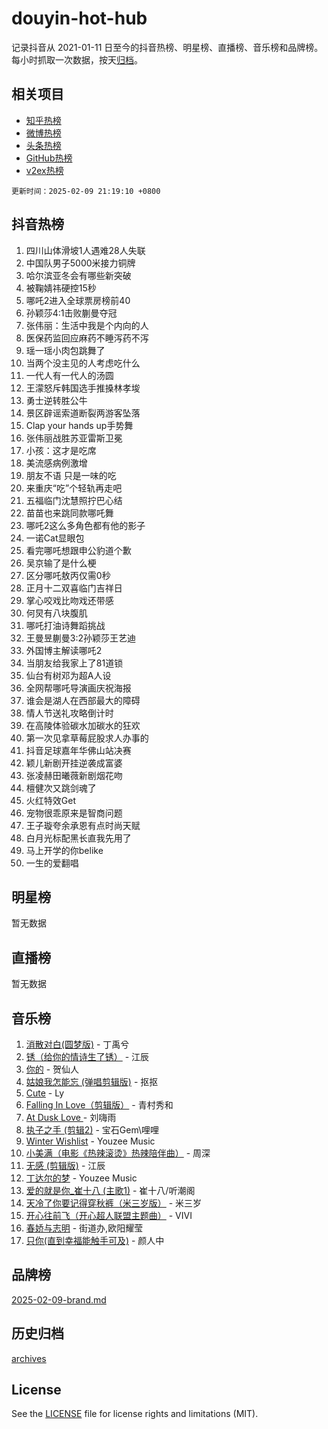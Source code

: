 # douyin-hot-hub

记录抖音从 2021-01-11 日至今的抖音热榜、明星榜、直播榜、音乐榜和品牌榜。每小时抓取一次数据，按天[归档](archives)。

## 相关项目

- [知乎热榜](https://github.com/lonnyzhang423/zhihu-hot-hub)
- [微博热榜](https://github.com/lonnyzhang423/weibo-hot-hub)
- [头条热榜](https://github.com/lonnyzhang423/toutiao-hot-hub)
- [GitHub热榜](https://github.com/lonnyzhang423/github-hot-hub)
- [v2ex热榜](https://github.com/lonnyzhang423/v2ex-hot-hub)


`更新时间：2025-02-09 21:19:10 +0800`

## 抖音热榜

1. 四川山体滑坡1人遇难28人失联
1. 中国队男子5000米接力铜牌
1. 哈尔滨亚冬会有哪些新突破
1. 被鞠婧祎硬控15秒
1. 哪吒2进入全球票房榜前40
1. 孙颖莎4:1击败蒯曼夺冠
1. 张伟丽：生活中我是个内向的人
1. 医保药监回应麻药不睡泻药不泻
1. 瑶一瑶小肉包跳舞了
1. 当两个没主见的人考虑吃什么
1. 一代人有一代人的汤圆
1. 王濛怒斥韩国选手推搡林孝埈
1. 勇士逆转胜公牛
1. 景区辟谣索道断裂两游客坠落
1. Clap your hands up手势舞
1. 张伟丽战胜苏亚雷斯卫冕
1. 小孩：这才是吃席
1. 美流感病例激增
1. 朋友不语 只是一味的吃
1. 来重庆“吃”个轻轨再走吧
1. 五福临门沈慧照拧巴心结
1. 苗苗也来跳同款哪吒舞
1. 哪吒2这么多角色都有他的影子
1. 一诺Cat显眼包
1. 看完哪吒想跟申公豹道个歉
1. 吴京输了是什么梗
1. 区分哪吒敖丙仅需0秒
1. 正月十二双喜临门吉祥日
1. 掌心咬戏比吻戏还带感
1. 何炅有八块腹肌
1. 哪吒打油诗舞蹈挑战
1. 王曼昱蒯曼3:2孙颖莎王艺迪
1. 外国博主解读哪吒2
1. 当朋友给我家上了81道锁
1. 仙台有树邓为超A人设
1. 全网帮哪吒导演画庆祝海报
1. 谁会是湖人在西部最大的障碍
1. 情人节送礼攻略倒计时
1. 在高陵体验碳水加碳水的狂欢
1. 第一次见拿草莓屁股求人办事的
1. 抖音足球嘉年华佛山站决赛
1. 颖儿新剧开挂逆袭成富婆
1. 张凌赫田曦薇新剧烟花吻
1. 檀健次又跳剑魂了
1. 火红特效Get
1. 宠物很乖原来是智商问题
1. 王子璇夸余承恩有点时尚天赋
1. 白月光标配黑长直我先用了
1. 马上开学的你belike
1. 一生的爱翻唱

## 明星榜

暂无数据

## 直播榜

暂无数据

## 音乐榜

1. [消散对白(圆梦版)](https://sf5-hl-cdn-tos.douyinstatic.com/obj/tos-cn-ve-2774/og4jB5I5IizzoZVAAAzWgBMAsMDWoArfwBOiFs) - 丁禹兮
1. [锈（给你的情诗生了锈）](https://sf5-hl-cdn-tos.douyinstatic.com/obj/tos-cn-ve-2774/o8a1PBtVqIYbPEGK6e5A4egedVMdm3fCIz6bbE) - 江辰
1. [你的](https://sf5-hl-cdn-tos.douyinstatic.com/obj/tos-cn-ve-2774/oYuIeKf42jB7sEV6B2upMdpYAgfrQWj0FeRegh) - 贺仙人
1. [姑娘我怎能忘 (弹唱剪辑版)](https://sf5-hl-cdn-tos.douyinstatic.com/obj/tos-cn-ve-2774/okamwrBGEMz6illuEofAsMV4yzF5tVWbBiA5AI) - 抠抠
1. [Cute](https://sf5-hl-cdn-tos.douyinstatic.com/obj/tos-cn-ve-2774/o4IbIzHWKAAB4wsS5qMBRiiAlEBGTpQRNfFvuo) - Ly
1. [Falling In Love（剪辑版）](https://sf5-hl-cdn-tos.douyinstatic.com/obj/tos-cn-ve-2774/o8ajpA8zzgBPahbBIO8AcKGBLJezFCRd1wfP9f) - 青村秀和
1. [ At Dusk  Love ](https://sf5-hl-cdn-tos.douyinstatic.com/obj/tos-cn-ve-2774/o8CrpCf5CaYgI4ZrtQgMQAFEfuGqNnRSDQAPBc) - 刘嗨雨
1. [执子之手 (剪辑2)](https://sf5-hl-cdn-tos.douyinstatic.com/obj/tos-cn-ve-2774/oUoZLQjCc31XzqsBnBQUNgeKtYPBcgbFDwtfcu) - 宝石Gem\哩哩
1. [Winter Wishlist](https://sf5-hl-cdn-tos.douyinstatic.com/obj/tos-cn-ve-2774/oIIgUOeamCFCVAzxN6MFRLIBlLGpUqQxeeHrLE) - Youzee Music
1. [小美满（电影《热辣滚烫》热辣陪伴曲）](https://sf5-hl-cdn-tos.douyinstatic.com/obj/tos-cn-ve-2774/o0GAn2lSgfZIDUgtevCGDQYnFg4CwnrBaxbTZL) - 周深
1. [无感 (剪辑版)](https://sf5-hl-cdn-tos.douyinstatic.com/obj/tos-cn-ve-2774/o0eIsUzJBDlQaQFC5OFlgbMEZC1TFYBftOBn6p) - 江辰
1. [丁达尔的梦](https://sf5-hl-cdn-tos.douyinstatic.com/obj/tos-cn-ve-2774/oMU3WirUZBVQkAC9ccG5P2IQirziZM2RTInUY) - Youzee Music
1. [爱的就是你_崔十八 (主歌1)](https://sf5-hl-cdn-tos.douyinstatic.com/obj/tos-cn-ve-2774/oI5BO5DhFZ6UTcNCnZaOCBLtZ7WIMQGfgnXf5E) - 崔十八/听潮阁
1. [天冷了你要记得穿秋裤（米三岁版）](https://sf5-hl-cdn-tos.douyinstatic.com/obj/tos-cn-ve-2774/oQlIwVIDWiZ6BQilAorS7MA0AgCkQDvcZAdm1) - 米三岁
1. [开心往前飞（开心超人联盟主题曲）](https://sf5-hl-cdn-tos.douyinstatic.com/obj/tos-cn-ve-2774/9d8fb7c82cf1421fb93a9fe925275e0a) - VIVI
1. [春娇与志明](https://sf5-hl-cdn-tos.douyinstatic.com/obj/tos-cn-ve-2774/e530d8fceb7044b39707d7f9ff54add1) - 街道办,欧阳耀莹
1. [只你(直到幸福能触手可及)](https://sf5-hl-cdn-tos.douyinstatic.com/obj/tos-cn-ve-2774/o0lBkRDzFTeaVSUz3ZZSCBVtZ5DIMQGfgmEAuE) - 颜人中

## 品牌榜

[2025-02-09-brand.md](archives/2025-02-09-brand.md)

## 历史归档

[archives](archives)

## License

See the [LICENSE](LICENSE) file for license rights and limitations (MIT).
